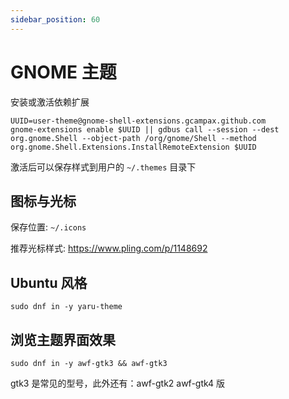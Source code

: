 ```yaml
---
sidebar_position: 60
---
```


# GNOME 主题

安装或激活依赖扩展

```shell
UUID=user-theme@gnome-shell-extensions.gcampax.github.com
gnome-extensions enable $UUID || gdbus call --session --dest org.gnome.Shell --object-path /org/gnome/Shell --method org.gnome.Shell.Extensions.InstallRemoteExtension $UUID
```

激活后可以保存样式到用户的 `~/.themes` 目录下

## 图标与光标

保存位置: `~/.icons`

推荐光标样式: https://www.pling.com/p/1148692

## Ubuntu 风格

    sudo dnf in -y yaru-theme

## 浏览主题界面效果

    sudo dnf in -y awf-gtk3 && awf-gtk3

gtk3 是常见的型号，此外还有：awf-gtk2 awf-gtk4 版

